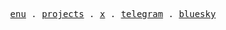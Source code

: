 <p align="center">
  <samp>
    <a href="#">enu</a> .
    <a href="#">projects</a> .
    <a href="https://x.com/webgn1">x</a> .
    <a href="destroy2create.t.me">telegram</a> .
    <a href="https://bsky.app/profile/webgn.bsky.social">bluesky</a>
  </samp>
</p>
